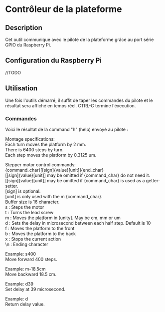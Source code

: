 # Contrôleur de la plateforme

## Description
Cet outil communique avec le pilote de la plateforme grâce au port série GPIO du Raspberry Pi.

## Configuration du Raspberry Pi
//TODO

## Utilisation
Une fois l'outils démarré, il suffit de taper les commandes du pilote et le résultat sera affiché en temps réel. CTRL-C termine l'éxecution.

### Commandes
Voici le résultat de la command "h" (help) envoyé au pilote :  
  
Montage specifications:  
Each turn moves the platform by 2 mm.  
There is 6400 steps by turn.  
Each step moves the platform by 0.3125 um.  
  
Stepper motor control commands:  
{command_char}[[sign]{value}[unit]]{end_char}    
[[sign]{value}[unit]] may be omitted if {command_char} do not need it.    
[[sign]{value}[unit]] may be omitted if {command_char} is used as a getter-setter.  
[sign] is optional.  
[unit] is only used with the m {command_char}.  
Buffer size is 16 character.  
s   : Steps the motor  
t   : Turns the lead screw  
m   : Moves the platform in [unity]. May be cm, mm or um  
d   : Sets the delay in microsecond between each half step. Default is 10  
f   : Moves the platform to the front  
b   : Moves the platform to the back  
x   : Stops the current action  
\n  : Ending character  
  
Example: s400  
Move forward 400 steps.  
  
Example: m-18.5cm  
Move backward 18.5 cm.  
  
Example: d39  
Set delay at 39 microsecond.  
  
Example: d  
Return delay value.  
